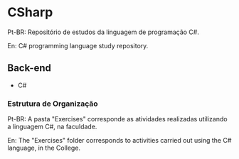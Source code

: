 # CSharp
Pt-BR: Repositório de estudos da linguagem de programação C#.

En: C# programming language study repository.

## Back-end
- C#

### Estrutura de Organização
Pt-BR: A pasta "Exercises" corresponde as atividades realizadas utilizando a linguagem C#, na faculdade.

En: The "Exercises" folder corresponds to activities carried out using the C# language, in the College.
